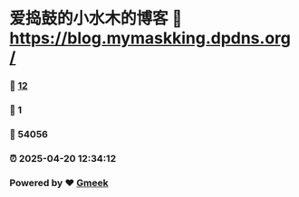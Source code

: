 # 爱捣鼓的小水木的博客 :link: https://blog.mymaskking.dpdns.org/ 
### :page_facing_up: [12](https://blog.mymaskking.dpdns.org//tag.html) 
### :speech_balloon: 1 
### :hibiscus: 54056 
### :alarm_clock: 2025-04-20 12:34:12 
### Powered by :heart: [Gmeek](https://github.com/Meekdai/Gmeek)
